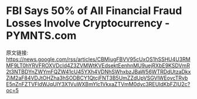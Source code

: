 # FBI Says 50% of All Financial Fraud Losses Involve Cryptocurrency - PYMNTS.com

原文链接: https://news.google.com/rss/articles/CBMiugFBVV95cUxOS1hSSHU4U3RMMF9LT0hYRVFROXVDcld4Z3ZVMWtKVEdsektEenhnMU9uejRXbE9KSDVmR2t3NTBDYnZWYmFQZW41cU45YXh4VDNhSWhxbzJBaW56WTRDdUtzaDkxZjM2aF84VDJtOHZha3hSODBCY1QtcjFNT3B5UmZZdUpVSGVlWEoycTRybE5nZnFZTVFldWJqUlY3X1VuWXBmYlc1VkxaZTVmM0dyc3REUldKbFZIU2c?oc=5


